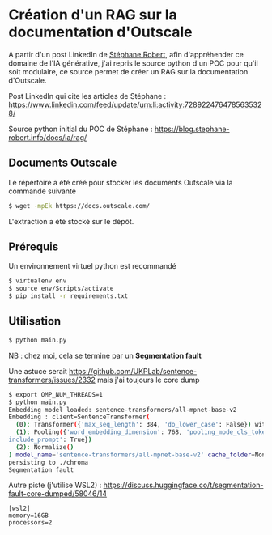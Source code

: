 # Création d'un RAG sur la documentation d'Outscale

A partir d'un post LinkedIn de [Stéphane Robert](https://www.linkedin.com/in/stephanerobert1/), afin d'appréhender ce domaine de l'IA générative, j'ai repris le source python d'un POC pour qu'il soit modulaire, ce source permet de créer un RAG sur la documentation d'Outscale.

Post LinkedIn qui cite les articles de Stéphane : https://www.linkedin.com/feed/update/urn:li:activity:7289224764785635328/

Source python initial du POC de Stéphane : https://blog.stephane-robert.info/docs/ia/rag/

## Documents Outscale

Le répertoire a été créé pour stocker les documents Outscale via la commande suivante

```bash
$ wget -mpEk https://docs.outscale.com/
```

L'extraction a été stocké sur le dépôt.

## Prérequis

Un environnement virtuel python est recommandé

```bash
$ virtualenv env
$ source env/Scripts/activate
$ pip install -r requirements.txt
```

## Utilisation

```bash
$ python main.py
```

NB : chez moi, cela se termine par un **Segmentation fault** 

Une astuce serait https://github.com/UKPLab/sentence-transformers/issues/2332 mais j'ai toujours le core dump

```bash
$ export OMP_NUM_THREADS=1
$ python main.py
Embedding model loaded: sentence-transformers/all-mpnet-base-v2
Embedding : client=SentenceTransformer(
  (0): Transformer({'max_seq_length': 384, 'do_lower_case': False}) with Transformer model: MPNetModel
  (1): Pooling({'word_embedding_dimension': 768, 'pooling_mode_cls_token': False, 'pooling_mode_mean_tokens': True, 'pooling_mode_max_tokens': False, 'pooling_mode_mean_sqrt_len_tokens': False, 'pooling_mode_weightedmean_tokens': False, 'pooling_mode_lasttoken': False, '
include_prompt': True})
  (2): Normalize()
) model_name='sentence-transformers/all-mpnet-base-v2' cache_folder=None model_kwargs={} encode_kwargs={} multi_process=False show_progress=False
persisting to ./chroma
Segmentation fault
```

Autre piste (j'utilise WSL2) : https://discuss.huggingface.co/t/segmentation-fault-core-dumped/58046/14 

```
[wsl2]
memory=16GB 
processors=2
```
